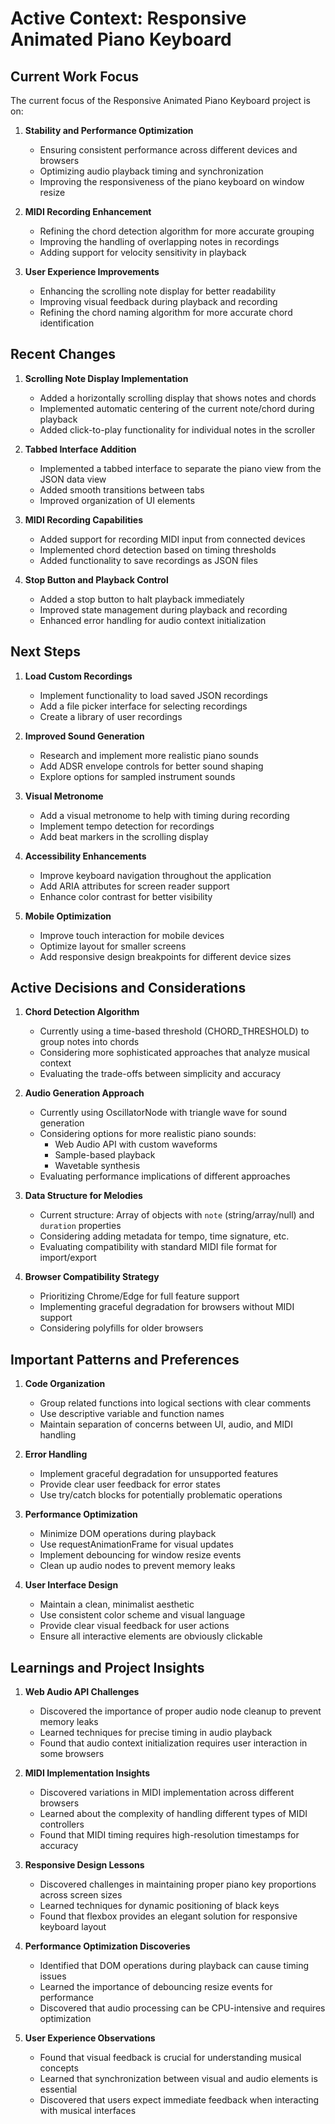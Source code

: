 # Active Context: Responsive Animated Piano Keyboard

## Current Work Focus

The current focus of the Responsive Animated Piano Keyboard project is on:

1. **Stability and Performance Optimization**
   - Ensuring consistent performance across different devices and browsers
   - Optimizing audio playback timing and synchronization
   - Improving the responsiveness of the piano keyboard on window resize

2. **MIDI Recording Enhancement**
   - Refining the chord detection algorithm for more accurate grouping
   - Improving the handling of overlapping notes in recordings
   - Adding support for velocity sensitivity in playback

3. **User Experience Improvements**
   - Enhancing the scrolling note display for better readability
   - Improving visual feedback during playback and recording
   - Refining the chord naming algorithm for more accurate chord identification

## Recent Changes

1. **Scrolling Note Display Implementation**
   - Added a horizontally scrolling display that shows notes and chords
   - Implemented automatic centering of the current note/chord during playback
   - Added click-to-play functionality for individual notes in the scroller

2. **Tabbed Interface Addition**
   - Implemented a tabbed interface to separate the piano view from the JSON data view
   - Added smooth transitions between tabs
   - Improved organization of UI elements

3. **MIDI Recording Capabilities**
   - Added support for recording MIDI input from connected devices
   - Implemented chord detection based on timing thresholds
   - Added functionality to save recordings as JSON files

4. **Stop Button and Playback Control**
   - Added a stop button to halt playback immediately
   - Improved state management during playback and recording
   - Enhanced error handling for audio context initialization

## Next Steps

1. **Load Custom Recordings**
   - Implement functionality to load saved JSON recordings
   - Add a file picker interface for selecting recordings
   - Create a library of user recordings

2. **Improved Sound Generation**
   - Research and implement more realistic piano sounds
   - Add ADSR envelope controls for better sound shaping
   - Explore options for sampled instrument sounds

3. **Visual Metronome**
   - Add a visual metronome to help with timing during recording
   - Implement tempo detection for recordings
   - Add beat markers in the scrolling display

4. **Accessibility Enhancements**
   - Improve keyboard navigation throughout the application
   - Add ARIA attributes for screen reader support
   - Enhance color contrast for better visibility

5. **Mobile Optimization**
   - Improve touch interaction for mobile devices
   - Optimize layout for smaller screens
   - Add responsive design breakpoints for different device sizes

## Active Decisions and Considerations

1. **Chord Detection Algorithm**
   - Currently using a time-based threshold (CHORD_THRESHOLD) to group notes into chords
   - Considering more sophisticated approaches that analyze musical context
   - Evaluating the trade-offs between simplicity and accuracy

2. **Audio Generation Approach**
   - Currently using OscillatorNode with triangle wave for sound generation
   - Considering options for more realistic piano sounds:
     - Web Audio API with custom waveforms
     - Sample-based playback
     - Wavetable synthesis
   - Evaluating performance implications of different approaches

3. **Data Structure for Melodies**
   - Current structure: Array of objects with `note` (string/array/null) and `duration` properties
   - Considering adding metadata for tempo, time signature, etc.
   - Evaluating compatibility with standard MIDI file format for import/export

4. **Browser Compatibility Strategy**
   - Prioritizing Chrome/Edge for full feature support
   - Implementing graceful degradation for browsers without MIDI support
   - Considering polyfills for older browsers

## Important Patterns and Preferences

1. **Code Organization**
   - Group related functions into logical sections with clear comments
   - Use descriptive variable and function names
   - Maintain separation of concerns between UI, audio, and MIDI handling

2. **Error Handling**
   - Implement graceful degradation for unsupported features
   - Provide clear user feedback for error states
   - Use try/catch blocks for potentially problematic operations

3. **Performance Optimization**
   - Minimize DOM operations during playback
   - Use requestAnimationFrame for visual updates
   - Implement debouncing for window resize events
   - Clean up audio nodes to prevent memory leaks

4. **User Interface Design**
   - Maintain a clean, minimalist aesthetic
   - Use consistent color scheme and visual language
   - Provide clear visual feedback for user actions
   - Ensure all interactive elements are obviously clickable

## Learnings and Project Insights

1. **Web Audio API Challenges**
   - Discovered the importance of proper audio node cleanup to prevent memory leaks
   - Learned techniques for precise timing in audio playback
   - Found that audio context initialization requires user interaction in some browsers

2. **MIDI Implementation Insights**
   - Discovered variations in MIDI implementation across different browsers
   - Learned about the complexity of handling different types of MIDI controllers
   - Found that MIDI timing requires high-resolution timestamps for accuracy

3. **Responsive Design Lessons**
   - Discovered challenges in maintaining proper piano key proportions across screen sizes
   - Learned techniques for dynamic positioning of black keys
   - Found that flexbox provides an elegant solution for responsive keyboard layout

4. **Performance Optimization Discoveries**
   - Identified that DOM operations during playback can cause timing issues
   - Learned the importance of debouncing resize events for performance
   - Discovered that audio processing can be CPU-intensive and requires optimization

5. **User Experience Observations**
   - Found that visual feedback is crucial for understanding musical concepts
   - Learned that synchronization between visual and audio elements is essential
   - Discovered that users expect immediate feedback when interacting with musical interfaces
